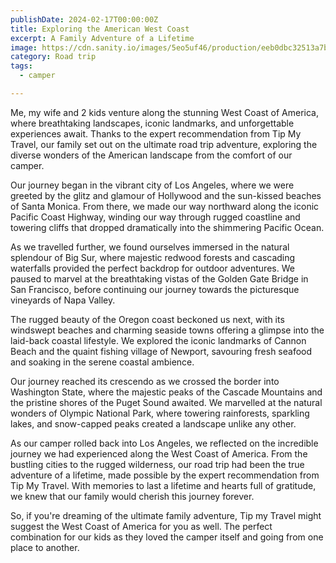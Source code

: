 ```yaml
---
publishDate: 2024-02-17T00:00:00Z
title: Exploring the American West Coast
excerpt: A Family Adventure of a Lifetime
image: https://cdn.sanity.io/images/5eo5uf46/production/eeb0dbc32513a7ba8dcd7084b09bb089399080f2-5461x3641.jpg?w=2000&fit=max&auto=format
category: Road trip
tags:
  - camper

---
```


Me, my wife and 2 kids venture along the stunning West Coast of America, where breathtaking landscapes, iconic landmarks, and unforgettable experiences await. Thanks to the expert recommendation from Tip My Travel, our family set out on the ultimate road trip adventure, exploring the diverse wonders of the American landscape from the comfort of our camper.

Our journey began in the vibrant city of Los Angeles, where we were greeted by the glitz and glamour of Hollywood and the sun-kissed beaches of Santa Monica. From there, we made our way northward along the iconic Pacific Coast Highway, winding our way through rugged coastline and towering cliffs that dropped dramatically into the shimmering Pacific Ocean.

As we travelled further, we found ourselves immersed in the natural splendour of Big Sur, where majestic redwood forests and cascading waterfalls provided the perfect backdrop for outdoor adventures. We paused to marvel at the breathtaking vistas of the Golden Gate Bridge in San Francisco, before continuing our journey towards the picturesque vineyards of Napa Valley.

The rugged beauty of the Oregon coast beckoned us next, with its windswept beaches and charming seaside towns offering a glimpse into the laid-back coastal lifestyle. We explored the iconic landmarks of Cannon Beach and the quaint fishing village of Newport, savouring fresh seafood and soaking in the serene coastal ambience.

Our journey reached its crescendo as we crossed the border into Washington State, where the majestic peaks of the Cascade Mountains and the pristine shores of the Puget Sound awaited. We marvelled at the natural wonders of Olympic National Park, where towering rainforests, sparkling lakes, and snow-capped peaks created a landscape unlike any other.

As our camper rolled back into Los Angeles, we reflected on the incredible journey we had experienced along the West Coast of America. From the bustling cities to the rugged wilderness, our road trip had been the true adventure of a lifetime, made possible by the expert recommendation from Tip My Travel. With memories to last a lifetime and hearts full of gratitude, we knew that our family would cherish this journey forever.

So, if you're dreaming of the ultimate family adventure, Tip my Travel might suggest the West Coast of America for you as well. The perfect combination for our kids as they loved the camper itself and going from one place to another.

